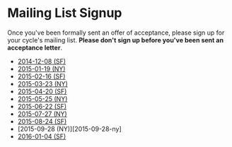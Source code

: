 # Mailing List Signup

Once you've been formally sent an offer of acceptance, please sign up
for your cycle's mailing list. **Please don't sign up before you've
been sent an acceptance letter**.

* [2014-12-08 (SF)][2014-12-08-sf]
* [2015-01-19 (NY)][2015-01-19-ny]
* [2015-02-16 (SF)][sf-2015-02-16]
* [2015-03-23 (NY)][2015-03-23-ny]
* [2015-04-20 (SF)][2015-04-20-sf]
* [2015-05-25 (NY)][2015-05-25-ny]
* [2015-06-22 (SF)][2015-06-22-sf]
* [2015-07-27 (NY)][2015-07-27-ny]
* [2015-08-24 (SF)][2015-08-24-sf]
* [2015-09-28 (NY)][2015-09-28-ny]
* [2016-01-04 (SF)][2016-01-04-sf]

[2014-12-08-sf]: https://groups.google.com/forum/?hl=en#!forum/aa-2014-12-08-sf
[sf-2015-02-16]: https://groups.google.com/forum/?hl=en#!forum/aa-sf-2015-02-16
[2015-01-19-ny]: https://groups.google.com/forum/?hl=en#!forum/aa-2015-01-19-ny
[2015-03-23-ny]: https://groups.google.com/a/appacademy.io/forum/#!forum/2015-03-23-ny
[2015-04-20-sf]: https://groups.google.com/a/appacademy.io/forum/#!forum/2015-04-20-sf
[2015-05-25-ny]: https://groups.google.com/a/appacademy.io/forum/#!forum/2015-05-25-ny
[2015-06-22-sf]: https://groups.google.com/a/appacademy.io/forum/#!forum/2015-06-22-sf
[2015-07-27-ny]: https://groups.google.com/a/appacademy.io/forum/#!forum/2015-07-27-ny
[2015-08-24-sf]: https://groups.google.com/a/appacademy.io/forum/#!forum/2015-08-24-sf
[2015-09-28-sf]: https://groups.google.com/a/appacademy.io/forum/#!forum/2015-09-28-ny
[2015-10-26-sf]: https://groups.google.com/a/appacademy.io/forum/#!forum/2015-10-26-sf
[2016-01-04-sf]: https://groups.google.com/a/appacademy.io/forum/#!forum/2016-01-04-sf
